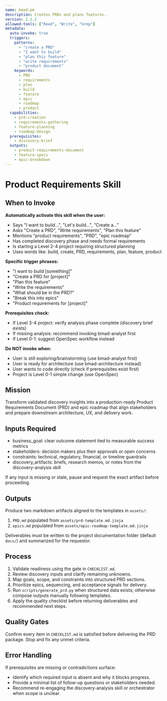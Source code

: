 ```yaml
---
name: bmad-pm
description: Creates PRDs and plans features.
version: 2.1.2
allowed-tools: ["Read", "Write", "Grep"]
metadata:
  auto-invoke: true
  triggers:
    patterns:
      - "create a PRD"
      - "I want to build"
      - "plan this feature"
      - "write requirements"
      - "product document"
    keywords:
      - PRD
      - requirements
      - plan
      - build
      - feature
      - epic
      - roadmap
      - product
  capabilities:
    - prd-creation
    - requirements-gathering
    - feature-planning
    - roadmap-design
  prerequisites:
    - discovery-brief
  outputs:
    - product-requirements-document
    - feature-specs
    - epic-breakdown
---
```


# Product Requirements Skill

## When to Invoke

**Automatically activate this skill when the user:**
- Says "I want to build...", "Let's build...", "Create a..."
- Asks "Create a PRD", "Write requirements", "Plan this feature"
- Mentions "product requirements", "PRD", "epic roadmap"
- Has completed discovery phase and needs formal requirements
- Is starting a Level 2-4 project requiring structured planning
- Uses words like: build, create, PRD, requirements, plan, feature, product

**Specific trigger phrases:**
- "I want to build [something]"
- "Create a PRD for [project]"
- "Plan this feature"
- "Write the requirements"
- "What should be in the PRD?"
- "Break this into epics"
- "Product requirements for [project]"

**Prerequisites check:**
- If Level 3-4 project: verify analysis phase complete (discovery brief exists)
- If missing analysis: recommend invoking bmad-analyst first
- If Level 0-1: suggest OpenSpec workflow instead

**Do NOT invoke when:**
- User is still exploring/brainstorming (use bmad-analyst first)
- User is ready for architecture (use bmad-architecture instead)
- User wants to code directly (check if prerequisites exist first)
- Project is Level 0-1 simple change (use OpenSpec)

## Mission
Transform validated discovery insights into a production-ready Product Requirements Document (PRD) and epic roadmap that align stakeholders and prepare downstream architecture, UX, and delivery work.

## Inputs Required
- business_goal: clear outcome statement tied to measurable success metrics
- stakeholders: decision makers plus their approvals or open concerns
- constraints: technical, regulatory, financial, or timeline guardrails
- discovery_artifacts: briefs, research memos, or notes from the discovery-analysis skill

If any input is missing or stale, pause and request the exact artifact before proceeding.

## Outputs
Produce two markdown artifacts aligned to the templates in `assets/`:
1. `PRD.md` populated from `assets/prd-template.md.jinja`
2. `epics.md` populated from `assets/epic-roadmap-template.md.jinja`

Deliverables must be written to the project documentation folder (default `docs/`) and summarized for the requestor.

## Process
1. Validate readiness using the gate in `CHECKLIST.md`.
2. Review discovery inputs and clarify remaining unknowns.
3. Map goals, scope, and constraints into structured PRD sections.
4. Prioritize epics, sequencing, and acceptance signals for delivery.
5. Run `scripts/generate_prd.py` when structured data exists; otherwise compose outputs manually following templates.
6. Apply the quality checklist before returning deliverables and recommended next steps.

## Quality Gates
Confirm every item in `CHECKLIST.md` is satisfied before delivering the PRD package. Stop and fix any unmet criteria.

## Error Handling
If prerequisites are missing or contradictions surface:
- Identify which required input is absent and why it blocks progress.
- Provide a minimal list of follow-up questions or stakeholders needed.
- Recommend re-engaging the discovery-analysis skill or orchestrator when scope is unclear.
